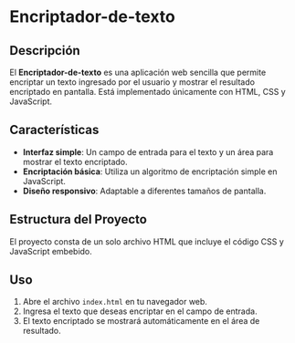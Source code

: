 # Encriptador-de-texto

## Descripción
El **Encriptador-de-texto** es una aplicación web sencilla que permite encriptar un texto ingresado por el usuario y mostrar el resultado encriptado en pantalla. Está implementado únicamente con HTML, CSS y JavaScript.

## Características
- **Interfaz simple**: Un campo de entrada para el texto y un área para mostrar el texto encriptado.
- **Encriptación básica**: Utiliza un algoritmo de encriptación simple en JavaScript.
- **Diseño responsivo**: Adaptable a diferentes tamaños de pantalla.

## Estructura del Proyecto
El proyecto consta de un solo archivo HTML que incluye el código CSS y JavaScript embebido.

## Uso
1. Abre el archivo `index.html` en tu navegador web.
2. Ingresa el texto que deseas encriptar en el campo de entrada.
3. El texto encriptado se mostrará automáticamente en el área de resultado.